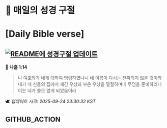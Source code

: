 # 🙏 매일의 성경 구절
# [Daily Bible verse]
## [![README에 성경구절 업데이트](https://github.com/DONGSUKA/first_test/actions/workflows/update-readme-bible.yml/badge.svg)](https://github.com/DONGSUKA/first_test/actions/workflows/update-readme-bible.yml)
<!-- START_BIBLE_VERSE -->
📖 **나훔 1:14**
> 나 여호와가 네게 대하여 명령하였나니 네 이름이 다시는 전파되지 않을 것이라 내가 네 신들의 집에서 새긴 우상과 부은 우상을 멸절하며네 무덤을 준비하리니 이는 네가 쓸모 없게 되었음이라

🕊️ _업데이트 시각: 2025-09-24 23:30:32 KST_
  <!-- END_BIBLE_VERSE -->
## GITHUB_ACTION
